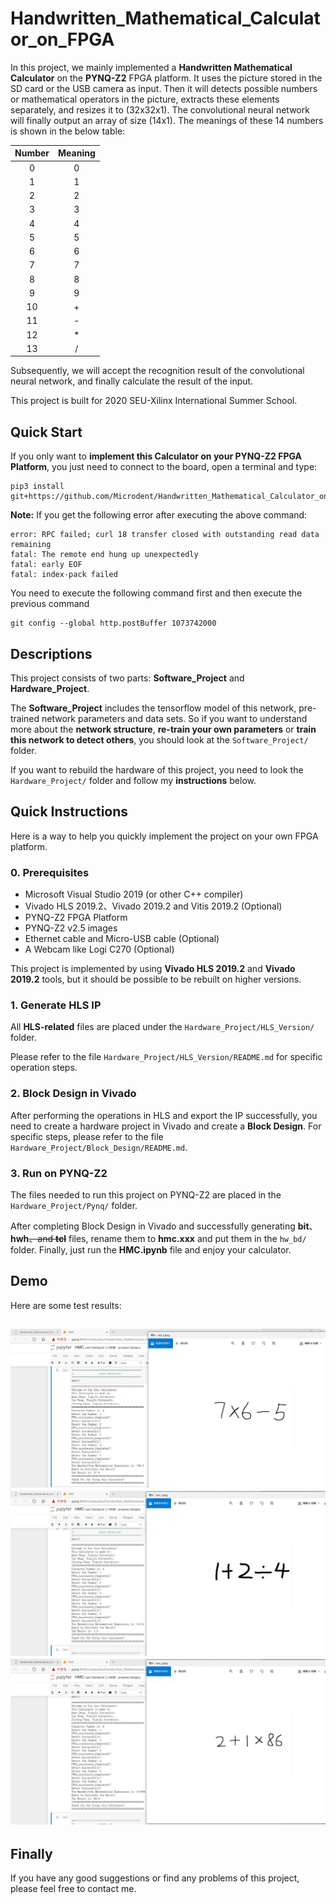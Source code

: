 # Handwritten_Mathematical_Calculator_on_FPGA
In this project, we mainly implemented a **Handwritten Mathematical Calculator** on the **PYNQ-Z2** FPGA platform. It uses the picture stored in the SD card or the USB camera as input. Then it will detects possible numbers or mathematical operators in the picture, extracts these elements separately, and resizes it to (32x32x1)​. The convolutional neural network will finally output an array of size (14x1). The meanings of these 14 numbers is shown in the below table:

| Number | Meaning |
| :----: | :-----: |
|   0    |    0    |
|   1    |    1    |
|   2    |    2    |
|   3    |    3    |
|   4    |    4    |
|   5    |    5    |
|   6    |    6    |
|   7    |    7    |
|   8    |    8    |
|   9    |    9    |
|   10   |    +    |
|   11   |    -    |
|   12   |    *    |
|   13   |    /    |

Subsequently, we will accept the recognition result of the convolutional neural network, and finally calculate the result of the input.

This project is built for 2020 SEU-Xilinx International Summer School.

## Quick Start

If you only want to **implement this Calculator on your PYNQ-Z2 FPGA Platform**, you just need to connect to the board, open a terminal and type:

```
pip3 install git+https://github.com/Microdent/Handwritten_Mathematical_Calculator_on_FPGA.git
```

**Note:** If you get the following error after executing the above command:

```
error: RPC failed; curl 18 transfer closed with outstanding read data remaining
fatal: The remote end hung up unexpectedly
fatal: early EOF
fatal: index-pack failed
```

You need to execute the following command first and then execute the previous command

```
git config --global http.postBuffer 1073742000
```

## Descriptions

This project consists of two parts: **Software_Project** and **Hardware_Project**. 

The **Software_Project** includes the tensorflow model of this network, pre-trained network parameters and data sets. So if you want to understand more about the **network structure**, **re-train your own parameters** or **train this network to detect others**, you should look at the `Software_Project/` folder.

If you want to rebuild the hardware of this project, you need to look the `Hardware_Project/` folder and follow my **instructions** below.

## Quick Instructions

Here is a way to help you quickly implement the project on your own FPGA platform.

### 0. Prerequisites

- Microsoft Visual Studio 2019 (or other C++ compiler)
- Vivado HLS 2019.2、Vivado 2019.2 and Vitis 2019.2 (Optional)
- PYNQ-Z2 FPGA Platform
- PYNQ-Z2 v2.5 images
- Ethernet cable and Micro-USB cable (Optional)
- A Webcam like Logi C270 (Optional)

This project is implemented by using **Vivado HLS 2019.2** and **Vivado 2019.2** tools, but it should be possible to be rebuilt on higher versions.

### 1. Generate HLS IP

All **HLS-related** files are placed under the `Hardware_Project/HLS_Version/` folder.

Please refer to the file `Hardware_Project/HLS_Version/README.md` for specific operation steps.

### 2. Block Design in Vivado

After performing the operations in HLS and export the IP successfully, you need to create a hardware project in Vivado and create a **Block Design**. For specific steps, please refer to the file `Hardware_Project/Block_Design/README.md`.

### 3. Run on PYNQ-Z2

The files needed to run this project on PYNQ-Z2 are placed in the `Hardware_Project/Pynq/` folder.

After completing Block Design in Vivado and successfully generating **bit**、**hwh**~~、and **tcl**~~ files, rename them to **hmc.xxx** and put them in the `hw_bd/` folder. Finally, just run the **HMC.ipynb** file and enjoy your calculator.

## Demo

Here are some test results:

## ![](images/demo_0.jpg)![demo_1](images/demo_1.jpg)![demo_2](images/demo_2.jpg)

## Finally

If you have any good suggestions or find any problems of this project, please feel free to contact me.